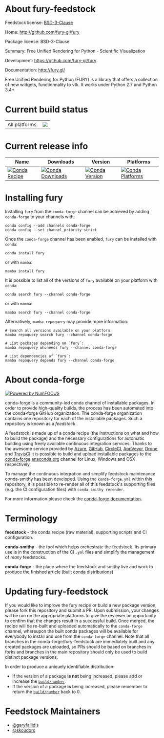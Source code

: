 About fury-feedstock
====================

Feedstock license: [BSD-3-Clause](https://github.com/conda-forge/fury-feedstock/blob/main/LICENSE.txt)

Home: http://github.com/fury-gl/fury

Package license: BSD-3-Clause

Summary: Free Unified Rendering for Python - Scientific Visualization

Development: https://github.com/fury-gl/fury

Documentation: http://fury.gl/

Free Unified Rendering for Python (FURY) is a library that offers
a collection of new widgets, functionnality to vtk. It works under
Python 2.7 and Python 3.4+


Current build status
====================


<table><tr><td>All platforms:</td>
    <td>
      <a href="https://dev.azure.com/conda-forge/feedstock-builds/_build/latest?definitionId=7453&branchName=main">
        <img src="https://dev.azure.com/conda-forge/feedstock-builds/_apis/build/status/fury-feedstock?branchName=main">
      </a>
    </td>
  </tr>
</table>

Current release info
====================

| Name | Downloads | Version | Platforms |
| --- | --- | --- | --- |
| [![Conda Recipe](https://img.shields.io/badge/recipe-fury-green.svg)](https://anaconda.org/conda-forge/fury) | [![Conda Downloads](https://img.shields.io/conda/dn/conda-forge/fury.svg)](https://anaconda.org/conda-forge/fury) | [![Conda Version](https://img.shields.io/conda/vn/conda-forge/fury.svg)](https://anaconda.org/conda-forge/fury) | [![Conda Platforms](https://img.shields.io/conda/pn/conda-forge/fury.svg)](https://anaconda.org/conda-forge/fury) |

Installing fury
===============

Installing `fury` from the `conda-forge` channel can be achieved by adding `conda-forge` to your channels with:

```
conda config --add channels conda-forge
conda config --set channel_priority strict
```

Once the `conda-forge` channel has been enabled, `fury` can be installed with `conda`:

```
conda install fury
```

or with `mamba`:

```
mamba install fury
```

It is possible to list all of the versions of `fury` available on your platform with `conda`:

```
conda search fury --channel conda-forge
```

or with `mamba`:

```
mamba search fury --channel conda-forge
```

Alternatively, `mamba repoquery` may provide more information:

```
# Search all versions available on your platform:
mamba repoquery search fury --channel conda-forge

# List packages depending on `fury`:
mamba repoquery whoneeds fury --channel conda-forge

# List dependencies of `fury`:
mamba repoquery depends fury --channel conda-forge
```


About conda-forge
=================

[![Powered by
NumFOCUS](https://img.shields.io/badge/powered%20by-NumFOCUS-orange.svg?style=flat&colorA=E1523D&colorB=007D8A)](https://numfocus.org)

conda-forge is a community-led conda channel of installable packages.
In order to provide high-quality builds, the process has been automated into the
conda-forge GitHub organization. The conda-forge organization contains one repository
for each of the installable packages. Such a repository is known as a *feedstock*.

A feedstock is made up of a conda recipe (the instructions on what and how to build
the package) and the necessary configurations for automatic building using freely
available continuous integration services. Thanks to the awesome service provided by
[Azure](https://azure.microsoft.com/en-us/services/devops/), [GitHub](https://github.com/),
[CircleCI](https://circleci.com/), [AppVeyor](https://www.appveyor.com/),
[Drone](https://cloud.drone.io/welcome), and [TravisCI](https://travis-ci.com/)
it is possible to build and upload installable packages to the
[conda-forge](https://anaconda.org/conda-forge) [anaconda.org](https://anaconda.org/)
channel for Linux, Windows and OSX respectively.

To manage the continuous integration and simplify feedstock maintenance
[conda-smithy](https://github.com/conda-forge/conda-smithy) has been developed.
Using the ``conda-forge.yml`` within this repository, it is possible to re-render all of
this feedstock's supporting files (e.g. the CI configuration files) with ``conda smithy rerender``.

For more information please check the [conda-forge documentation](https://conda-forge.org/docs/).

Terminology
===========

**feedstock** - the conda recipe (raw material), supporting scripts and CI configuration.

**conda-smithy** - the tool which helps orchestrate the feedstock.
                   Its primary use is in the construction of the CI ``.yml`` files
                   and simplify the management of *many* feedstocks.

**conda-forge** - the place where the feedstock and smithy live and work to
                  produce the finished article (built conda distributions)


Updating fury-feedstock
=======================

If you would like to improve the fury recipe or build a new
package version, please fork this repository and submit a PR. Upon submission,
your changes will be run on the appropriate platforms to give the reviewer an
opportunity to confirm that the changes result in a successful build. Once
merged, the recipe will be re-built and uploaded automatically to the
`conda-forge` channel, whereupon the built conda packages will be available for
everybody to install and use from the `conda-forge` channel.
Note that all branches in the conda-forge/fury-feedstock are
immediately built and any created packages are uploaded, so PRs should be based
on branches in forks and branches in the main repository should only be used to
build distinct package versions.

In order to produce a uniquely identifiable distribution:
 * If the version of a package **is not** being increased, please add or increase
   the [``build/number``](https://docs.conda.io/projects/conda-build/en/latest/resources/define-metadata.html#build-number-and-string).
 * If the version of a package **is** being increased, please remember to return
   the [``build/number``](https://docs.conda.io/projects/conda-build/en/latest/resources/define-metadata.html#build-number-and-string)
   back to 0.

Feedstock Maintainers
=====================

* [@garyfallidis](https://github.com/garyfallidis/)
* [@skoudoro](https://github.com/skoudoro/)

